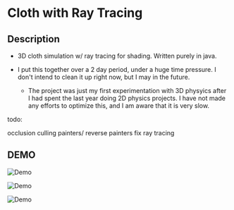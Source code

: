 # Cloth with Ray Tracing

## Description

- 3D cloth simulation w/ ray tracing for shading. Written purely in java.

- I put this together over a 2 day period, under a huge time pressure. I don't intend to clean it up right now, but I may in the future.
  - The project was just my first experimentation with 3D physyics after I had spent the last year doing 2D physics projects. I have not made any efforts to optimize this, and I am aware that it is very slow.

todo:

occlusion culling
painters/ reverse painters
fix ray tracing

## DEMO

![Demo](demo/gray.gif)

![Demo](demo/1.gif)

![Demo](demo/sideAndFront.gif)
